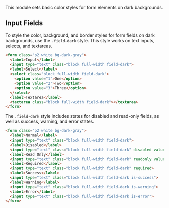 
This module sets basic color styles for form elements on dark backgrounds.

## Input Fields

To style the color, background, and border styles for form fields on dark backgrounds, use the `.field-dark` style.
This style works on text inputs, selects, and textareas.

```html
<form class="p2 white bg-dark-gray">
  <label>Input</label>
  <input type="text" class="block full-width field-dark">
  <label>Select</label>
  <select class="block full-width field-dark">
    <option value="1">One</option>
    <option value="2">Two</option>
    <option value="3">Three</option>
  </select>
  <label>Textarea</label>
  <textarea class="block full-width field-dark"></textarea>
</form>
```

The `.field-dark` style includes states for disabled and read-only fields, as well as success, warning, and error states.

```html
<form class="p2 white bg-dark-gray">
  <label>Normal</label>
  <input type="text" class="block full-width field-dark">
  <label>Disabled</label>
  <input type="text" class="block full-width field-dark" disabled value="This is disabled">
  <label>Read Only</label>
  <input type="text" class="block full-width field-dark" readonly value="This is read-only">
  <label>Required</label>
  <input type="text" class="block full-width field-dark" required>
  <label>Success</label>
  <input type="text" class="block full-width field-dark is-success">
  <label>Warning</label>
  <input type="text" class="block full-width field-dark is-warning">
  <label>Error</label>
  <input type="text" class="block full-width field-dark is-error">
</form>
```

